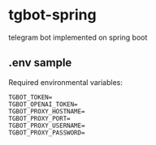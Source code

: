 # tgbot-spring
telegram bot implemented on spring boot

## .env sample
Required environmental variables:
```dotenv
TGBOT_TOKEN=
TGBOT_OPENAI_TOKEN=
TGBOT_PROXY_HOSTNAME=
TGBOT_PROXY_PORT=
TGBOT_PROXY_USERNAME=
TGBOT_PROXY_PASSWORD=
```
